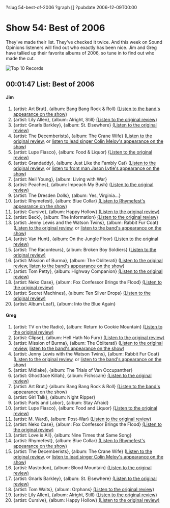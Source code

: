 ?slug 54-best-of-2006
?graph []
?pubdate 2006-12-09T00:00

# Show 54: Best of 2006
They've made their list. They've checked it twice. And this week on Sound Opinions listeners will find out who exactly has been nice. Jim and Greg have tallied up their favorite albums of 2006, so tune in to find out who made the cut.

![Top 10 Records](//static.soundopinions.org/images/2006/topten.jpg)

## 00:01:47 List: Best of 2006

#### Jim
1. {artist: Art Brut}, {album: Bang Bang Rock & Roll} [(Listen to the band's appearance on the show)](/show/24/)
2. {artist: Lily Allen}, {album: Alright, Still} [(Listen to the original review)](/show/46/)
3. {artist: Gnarls Barkley}, {album: St. Elsewhere} [(Listen to the original review)](/show/23/)
4. {artist: The Decemberists}, {album: The Crane Wife} ([Listen to the original review](/show/46/), or [listen to lead singer Colin Meloy's appearance on the show](/show/9/))
5. {artist: Lupe Fiasco}, {album: Food & Liquor} [(Listen to the original review)](/show/43/)
6. {artist: Grandaddy}, {album: Just Like the Fambly Cat} ([Listen to the original review](/show/24/), or [listen to front man Jason Lytle's appearance on the show](/show/37/))
7. {artist: Neil Young}, {album: Living with War}
8. {artist: Peaches}, {album: Impeach My Bush} [(Listen to the original review)](/show/34/)
9. {artist: The Dresden Dolls}, {album: Yes, Virginia…}
10. {artist: Rhymefest}, {album: Blue Collar} [(Listen to Rhymefest's appearance on the show)](/show/33/)
11. {artist: Cursive}, {album: Happy Hollow} [(Listen to the original review)](/show/39/)
12. {artist: Beck}, {album: The Information} [(Listen to the original review)](/show/45/)
13. {artist: Jenny Lewis and the Watson Twins}, {album: Rabbit Fur Coat} ([Listen to the original review](show/8/), or [listen to the band's appearance on the show](/show/19/))
14. {artist: Van Hunt}, {album: On the Jungle Floor} [(Listen to the original review)](/show/21/)
15. {artist: The Raconteurs}, {album: Broken Boy Soldiers} [(Listen to the original review)](/show/25/)
16. {artist: Mission of Burma}, {album: The Obliterati} ([Listen to the original review](/show/26/), [listen to the band's appearance on the show](/show/38/))
17. {artist: Tom Petty}, {album: Highway Companion} [(Listen to the original review)](/show/35/)
18. {artist: Neko Case}, {album: Fox Confessor Brings the Flood} [(Listen to the original review)](/show/14/)
19. {artist: Secret Machines}, {album: Ten Silver Drops} [(Listen to the original review)](/show/20/)
20. {artist: Album Leaf}, {album: Into the Blue Again}

#### Greg

1. {artist: TV on the Radio}, {album: Return to Cookie Mountain} [(Listen to the original review)](/show/40/)
2. {artist: Clipse}, {album: Hell Hath No Fury} [(Listen to the original review)](/show/53/)
3. {artist: Mission of Burma}, {album: The Obliterati} ([Listen to the original review](/show/26/), [listen to the band's appearance on the show](/show/38/))
4. {artist: Jenny Lewis with the Watson Twins}, {album: Rabbit Fur Coat} ([Listen to the original review](/show/8/), or [listen to the band's appearance on the show](/show/19/))
5. {artist: Midlake}, {album: The Trials of Van Occupanther}
6. {artist: Ghostface Killah}, {album: Fishscale} [(Listen to the original review)](/show/20/)
7. {artist: Art Brut,} {album: Bang Bang Rock & Roll} [(Listen to the band's appearance on the show)](/show/24/)
8. {artist: Girl Talk}, {album: Night Ripper}
9. {artist: Parts and Labor}, {album: Stay Afraid}
10. {artist: Lupe Fiasco}, {album: Food and Liquor} [(Listen to the original review)](/show/43/)
11. {artist: M. Ward}, {album: Post-War} [(Listen to the original review)](/show/9/)
12. {artist: Neko Case}, {album: Fox Confessor Brings the Flood} [(Listen to the original review)](/show/14/)
13. {artist: Love is All}, {album: Nine Times that Same Song}
14. {artist: Rhymefest}, {album: Blue Collar} [(Listen to Rhymefest's appearance on the show)](/show/33/)
15. {artist: The Decemberists}, {album: The Crane Wife} ([Listen to the original review](/show/46/), or [listen to lead singer Colin Meloy's appearance on the show](/show/9/))
16. {artist: Mastodon}, {album: Blood Mountain} [(Listen to the original review)](/show/44/)
17. {artist: Gnarls Barkley}, {album: St. Elsewhere} [(Listen to the original review)](/show/23/)
18. {artist: Tom Waits}, {album: Orphans} [(Listen to the original review)](/show/52/)
19. {artist: Lily Allen}, {album: Alright, Still} [(Listen to the original review)](/show/46/)
20. {artist: Cursive}, {album: Happy Hollow} [(Listen to the original review)](/show/39/)